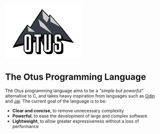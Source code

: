 <a href="https://soimn.github.io/Otus-Website/#about"><img src="Otus.svg" width="250px" height="auto"></a>
# The Otus Programming Language
The Otus programming language aims to be a *"simple but powerful"* alternative to C, and takes heavy inspiration from languages such as [Odin](https://odin-lang.org/) and 
[Jai](https://www.youtube.com/playlist?list=PLmV5I2fxaiCKfxMBrNsU1kgKJXD3PkyxO). The current goal of the language is to be:
* **Clear and concise**, to remove unnecessary complexity
* **Powerful**, to ease the development of large and complex software
* **Lightweight**, to allow greater expressiveness without a loss of performance
